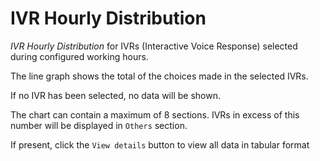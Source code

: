 # IVR Hourly Distribution

*IVR Hourly Distribution* for IVRs (Interactive Voice Response)
selected during configured working hours.

The line graph shows the total of the choices made in 
the selected IVRs.

If no IVR has been selected, no data will be shown.

The chart can contain a maximum of 8 sections. IVRs in excess 
of this number will be displayed in `Others` section.

If present, click the `View details` button to view
all data in tabular format
